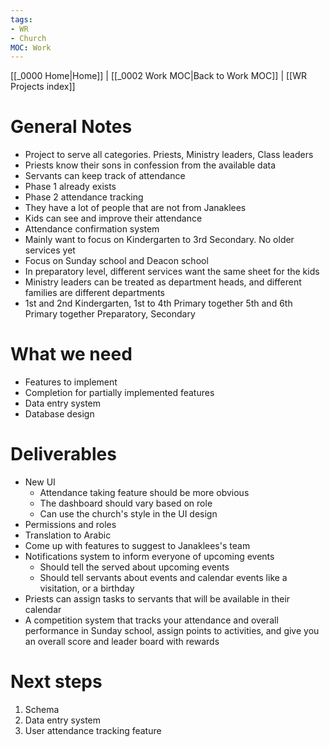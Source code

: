 ```yaml
---
tags:
- WR
- Church
MOC: Work
---
```

[[_0000 Home|Home]] | [[_0002 Work MOC|Back to Work MOC]] | [[WR Projects index]]
# General Notes
- Project to serve all categories. Priests, Ministry leaders, Class leaders
- Priests know their sons in confession from the available data
- Servants can keep track of attendance
- Phase 1 already exists
- Phase 2 attendance tracking
- They have a lot of people that are not from Janaklees
- Kids can see and improve their attendance
- Attendance confirmation system
- Mainly want to focus on Kindergarten to 3rd Secondary. No older services yet
- Focus on Sunday school and Deacon school
- In preparatory level, different services want the same sheet for the kids
- Ministry leaders can be treated as department heads, and different families are different departments
- 1st and 2nd Kindergarten, 1st to 4th Primary together 5th and 6th Primary together Preparatory, Secondary
# What we need
- Features to implement
- Completion for partially implemented features
- Data entry system
- Database design
# Deliverables
- New UI
	- Attendance taking feature should be more obvious
	- The dashboard should vary based on role
	- Can use the church's style in the UI design
- Permissions and roles
- Translation to Arabic
- Come up with features to suggest to Janaklees's team
- Notifications system to inform everyone of upcoming events
	- Should tell the served about upcoming events
	- Should tell servants about events and calendar events like a visitation, or a birthday
- Priests can assign tasks to servants that will be available in their calendar
- A competition system that tracks your attendance and overall performance in Sunday school, assign points to activities, and give you an overall score and leader board with rewards
# Next steps
1. Schema
2. Data entry system
3. User attendance tracking feature